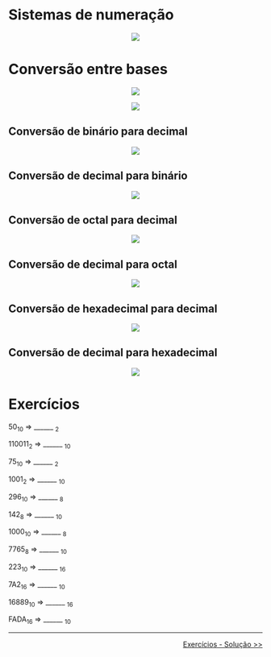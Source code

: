 # Sistemas de numeração

<p align="center">
<img src="imagens/introducao.png">
</p>

# Conversão entre bases
<p align="center">
<img src="imagens/bases.png">
</p>


<p align="center">
<img src="imagens/tabela.png">
</p>

## Conversão de binário para decimal

<p align="center">
<img src="imagens/binario_decimal.png">
</p>

## Conversão de decimal para binário

<p align="center">
<img src="imagens/decimal_binario.png">
</p>

## Conversão de octal para decimal

<p align="center">
<img src="imagens/octal_decimal.png">
</p>

## Conversão de decimal para octal

<p align="center">
<img src="imagens/decimal_octal.png">
</p>

## Conversão de hexadecimal para decimal

<p align="center">
<img src="imagens/hexa_decimal.png">
</p>

## Conversão de decimal para hexadecimal

<p align="center">
<img src="imagens/decimal_hexa.png">
</p>

# Exercícios

50<sub>10</sub> => ______ <sub>2</sub>

110011<sub>2</sub> => ______ <sub>10</sub>

75<sub>10</sub> => ______ <sub>2</sub>

1001<sub>2</sub> => ______ <sub>10</sub>

296<sub>10</sub> => ______ <sub>8</sub>

142<sub>8</sub> => ______ <sub>10</sub>

1000<sub>10</sub> => ______ <sub>8</sub>

7765<sub>8</sub> => ______ <sub>10</sub>

223<sub>10</sub> => ______ <sub>16</sub>

7A2<sub>16</sub> => ______ <sub>10</sub>

16889<sub>10</sub> => ______ <sub>16</sub>

FADA<sub>16</sub> => ______ <sub>10</sub>

---

<p align="right">
<a href='solucao.md' id='solucao' class='anchor' aria-hidden='true'>Exercícios - Solução >></a></p>